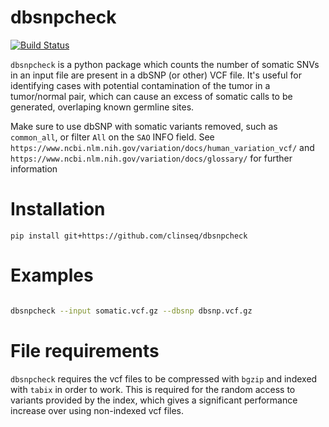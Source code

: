 # dbsnpcheck

[![Build Status](https://travis-ci.org/clinseq/dbsnpcheck.svg?branch=master)](https://travis-ci.org/clinseq/dbsnpcheck)

`dbsnpcheck` is a python package which counts the number of somatic SNVs in an input file are present in a dbSNP (or other) VCF file. It's useful for identifying cases with potential contamination of the tumor in a tumor/normal pair, which can cause an excess of somatic calls to be generated, overlaping known germline sites.

Make sure to use dbSNP with somatic variants removed, such as `common_all`, or filter `All` on the `SAO` INFO field. See `https://www.ncbi.nlm.nih.gov/variation/docs/human_variation_vcf/` and `https://www.ncbi.nlm.nih.gov/variation/docs/glossary/` for further information 

# Installation

`pip install git+https://github.com/clinseq/dbsnpcheck`

# Examples

~~~bash

dbsnpcheck --input somatic.vcf.gz --dbsnp dbsnp.vcf.gz 

~~~

# File requirements

`dbsnpcheck` requires the vcf files to be compressed with `bgzip` and indexed with `tabix` in order to work. This is required for the random access to variants provided by the index, which gives a significant performance increase over using non-indexed vcf files.
